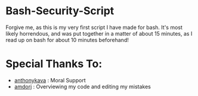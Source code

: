 # Bash-Security-Script

Forgive me, as this is my very first script I have made for bash.  It's most likely horrendous, and was put together in a matter of
about 15 minutes, as I read up on bash for about 10 minutes beforehand!

# Special Thanks To:

- [anthonykava](https://github.com/anthonykava) : Moral Support
- [amdorj](https://github.com/amdorj) : Overviewing my code and editing my mistakes
